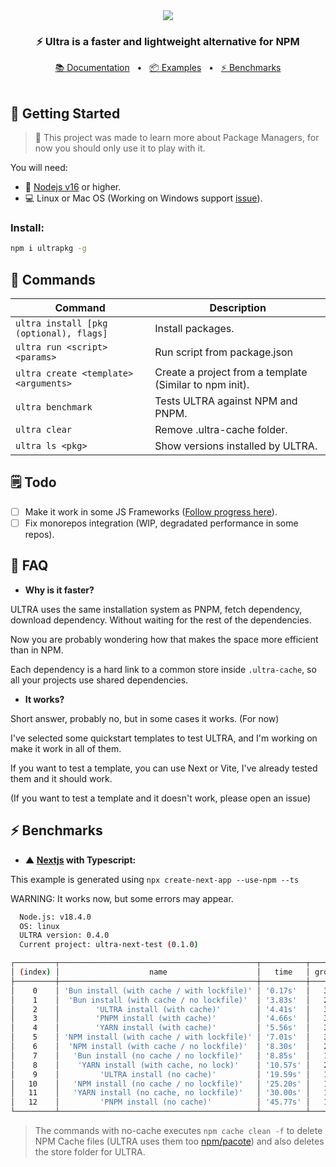 <div align="center">
  <a href="https://ultra.vercel.app/">
  <img src="https://i.imgur.com/hhX5nO1.png" />
  </a>
  <p><h3><strong>⚡ <strong>Ultra</strong> is a faster and lightweight alternative for NPM</strong></h3></p>
  <a href="https://ultra.vercel.app/docs/get-started">📚 Documentation</a>
  <span>&nbsp;&nbsp;•&nbsp;&nbsp;</span>
  <a href="https://github.com/nachoaldamav/ultra/tree/main/examples">📦 Examples</a>
  <span>&nbsp;&nbsp;•&nbsp;&nbsp;</span>
  <a href="#-benchmarks">⚡ Benchmarks</a>
  <br /><br />

</div>

## 🚀 Getting Started

> 🚧 This project was made to learn more about Package Managers, for now you should only use it to play with it.

You will need:

- 🍃 [Nodejs v16](https://nodejs.org/en/) or higher.
- 💻 Linux or Mac OS (Working on Windows support [issue](https://github.com/nachoaldamav/ultra/issues/40)).

### **Install:**

```bash
npm i ultrapkg -g
```

## 🔭 Commands

| Command                                | Description                                             |
| -------------------------------------- | ------------------------------------------------------- |
| `ultra install [pkg (optional), flags]` | Install packages.                                       |
| `ultra run <script> <params>`           | Run script from package.json                            |
| `ultra create <template> <arguments>`   | Create a project from a template (Similar to npm init). |
| `ultra benchmark`                       | Tests ULTRA against NPM and PNPM.                        |
| `ultra clear`                           | Remove .ultra-cache folder.                              |
| `ultra ls <pkg>`                        | Show versions installed by ULTRA.                        |

## 🗒️ Todo

- [ ] Make it work in some JS Frameworks ([Follow progress here](https://github.com/nachoaldamav/ultra/issues?q=is%3Aissue+is%3Aopen+label%3Aframeworks)).
- [ ] Fix monorepos integration (WIP, degradated performance in some repos).

## 🤔 FAQ

- **Why is it faster?**

ULTRA uses the same installation system as PNPM, fetch dependency, download dependency. Without waiting for the rest of the dependencies.

Now you are probably wondering how that makes the space more efficient than in NPM.

Each dependency is a hard link to a common store inside `.ultra-cache`, so all your projects use shared dependencies.

- **It works?**

Short answer, probably no, but in some cases it works. (For now)

I've selected some quickstart templates to test ULTRA, and I'm working on make it work in all of them.

If you want to test a template, you can use Next or Vite, I've already tested them and it should work.

(If you want to test a template and it doesn't work, please open an issue)

## ⚡ Benchmarks

- **▲ [Nextjs](https://nextjs.org/) with Typescript:**

This example is generated using `npx create-next-app --use-npm --ts`

WARNING: It works now, but some errors may appear.

```bash
  Node.js: v18.4.0
  OS: linux
  ULTRA version: 0.4.0
  Current project: ultra-next-test (0.1.0)

┌─────────┬────────────────────────────────────────────┬──────────┬───────┐
│ (index) │                    name                    │   time   │ group │
├─────────┼────────────────────────────────────────────┼──────────┼───────┤
│    0    │ 'Bun install (with cache / with lockfile)' │ '0.17s'  │   3   │
│    1    │  'Bun install (with cache / no lockfile)'  │ '3.83s'  │   2   │
│    2    │        'ULTRA install (with cache)'        │ '4.41s'  │   3   │
│    3    │        'PNPM install (with cache)'         │ '4.66s'  │   3   │
│    4    │        'YARN install (with cache)'         │ '5.56s'  │   3   │
│    5    │ 'NPM install (with cache / with lockfile)' │ '7.01s'  │   3   │
│    6    │  'NPM install (with cache / no lockfile)'  │ '8.30s'  │   2   │
│    7    │   'Bun install (no cache / no lockfile)'   │ '8.85s'  │   1   │
│    8    │    'YARN install (with cache, no lock)'    │ '10.57s' │   2   │
│    9    │         'ULTRA install (no cache)'         │ '19.59s' │   1   │
│   10    │   'NPM install (no cache / no lockfile)'   │ '25.20s' │   1   │
│   11    │   'YARN install (no cache, no lockfile)'   │ '30.00s' │   1   │
│   12    │         'PNPM install (no cache)'          │ '45.77s' │   1   │
└─────────┴────────────────────────────────────────────┴──────────┴───────┘
```

> The commands with no-cache executes `npm cache clean -f` to delete NPM Cache files (ULTRA uses them too [npm/pacote](https://github.com/npm/pacote)) and also deletes the store folder for ULTRA.

